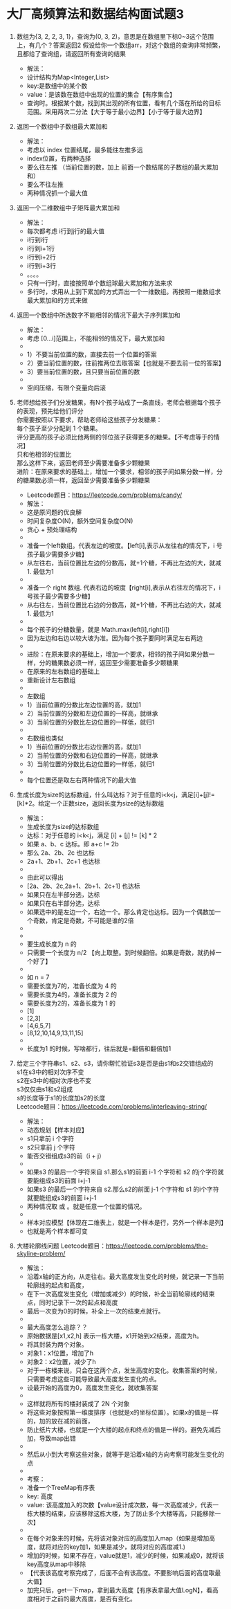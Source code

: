 # 大厂高频算法和数据结构面试题3

### 

1. 数组为{3, 2, 2, 3, 1}，查询为(0, 3, 2)，意思是在数组里下标0~3这个范围上，有几个？答案返回2
   假设给你一个数组arr，对这个数组的查询非常频繁，且都给了查询组，请返回所有查询的结果
   * 解法：
   * 设计结构为Map<Integer,List<Integer>>
   * key:是数组中的某个数
   * value：是该数在数组中出现的位置的集合【有序集合】
   * 查询时。根据某个数，找到其出现的所有位置，看有几个落在所给的目标范围。采用两次二分法【大于等于最小边界】【小于等于最大边界】

2. 返回一个数组中子数组最大累加和
   * 解法：
   * 考虑以 index 位置结尾，最多能往左推多远
   * index位置，有两种选择
   * 要么往左推	（当前位置的数，加上 前面一个数结尾的子数组的最大累加和）
   * 要么不往左推
   * 两种情况抓一个最大值

3. 返回一个二维数组中子矩阵最大累加和
   * 解法：
   * 每次都考虑 i行到j行的最大值
   * i行到i行
   * i行到i+1行
   * i行到i+2行
   * i行到i+3行
   * 。。。。
   * 只有一行时，直接按照单个数组球最大累加和方法来求
   * 多行时，求用从上到下累加的方式弄出一个一维数组。再按照一维数组求最大累加和的方式来做

4. 返回一个数组中所选数字不能相邻的情况下最大子序列累加和
   * 解法：
   * 考虑 [0...i]范围上，不能相邻的情况下，最大累加和
   *
   * 1）不要当前位置的数，直接去前一个位置的答案
   * 2）要当前位置的数，往前推两位去取答案【也就是不要去前一位的答案】
   * 3）要当前位置的数，且只要当前位置的数
   *
   * 空间压缩，有限个变量向后滚

5. 老师想给孩子们分发糖果，有N个孩子站成了一条直线，老师会根据每个孩子的表现，预先给他们评分  
   你需要按照以下要求，帮助老师给这些孩子分发糖果：  
   每个孩子至少分配到 1 个糖果。  
   评分更高的孩子必须比他两侧的邻位孩子获得更多的糖果。【不考虑等于的情况】  
   只和他相邻的位置比  
   那么这样下来，返回老师至少需要准备多少颗糖果  
   进阶：在原来要求的基础上，增加一个要求，相邻的孩子间如果分数一样，分的糖果数必须一样，返回至少需要准备多少颗糖果  
   * Leetcode题目：https://leetcode.com/problems/candy/
   * 解法：
   * 这是原问题的优良解
   * 时间复杂度O(N)，额外空间复杂度O(N)
   * 贪心 + 预处理结构
   *
   * 准备一个left数组。代表左边的坡度。【left[i],表示从左往右的情况下，i 号孩子最少需要多少糖】
   * 从左往右，当前位置比左边的分数高，就+1个糖，不再比左边的大，就减1. 最低为1
   *
   * 准备一个 right 数组. 代表右边的坡度【right[i],表示从右往左的情况下，i 号孩子最少需要多少糖】
   * 从右往左，当前位置比右边的分数高，就+1个糖，不再比右边的大，就减1. 最低为1
   *
   * 每个孩子的分糖数量，就是 Math.max(left[i],right[i])
   * 因为左边和右边以较大坡为准。因为每个孩子要同时满足左右两边
   *
   * 进阶：在原来要求的基础上，增加一个要求，相邻的孩子间如果分数一样，分的糖果数必须一样，返回至少需要准备多少颗糖果
   * 在原来的左右数组的基础上
   * 重新设计左右数组
   *
   * 左数组
   * 1）当前位置的分数比左边位置的高，就加1
   * 2）当前位置的分数和左边位置的一样高，就继承
   * 3）当前位置的分数比左边位置的一样低，就归1
   *
   * 右数组也类似
   * 1）当前位置的分数比右边位置的高，就加1
   * 2）当前位置的分数和右边位置的一样高，就继承
   * 3）当前位置的分数比右边位置的一样低，就归1
   *
   * 每个位置还是取左右两种情况下的最大值

6. 生成长度为size的达标数组，什么叫达标？对于任意的i<k<j，满足[i]+[j]!=[k]*2。给定一个正数size，返回长度为size的达标数组
   * 解法：
   * 生成长度为size的达标数组
   * 达标：对于任意的 i<k<j，满足 [i] + [j] != [k] * 2
   * 如果 a、b、c 达标。即 a+c != 2b
   * 那么 2a、2b、2c  也达标
   * 2a+1、2b+1、2c+1 也达标
   *
   * 由此可以得出
   * [2a、2b、2c,2a+1、2b+1、2c+1]  也达标
   * 如果只在左半部分选，达标
   * 如果只在右半部分选，达标
   * 如果选中的是左边一个，右边一个。那么肯定也达标。因为一个偶数加一个奇数，肯定是奇数，不可能是谁的2倍
   *
   *
   * 要生成长度为 n 的
   * 只需要一个长度为 n/2 【向上取整。到时候翻倍。如果是奇数，就扔掉一个好了】
   *
   * 如 n = 7
   * 需要长度为7的，准备长度为 4 的
   * 需要长度为4的，准备长度为 2 的
   * 需要长度为2的，准备长度为 1 的
   * [1]
   * [2,3]
   * [4,6,5,7]
   * [8,12,10,14,9,13,11,15]
   *
   * 长度为1 的时候，写啥都行，往后就是=翻倍和翻倍加1

7. 给定三个字符串s1、s2、s3，请你帮忙验证s3是否是由s1和s2交错组成的  
   s1在s3中的相对次序不变  
   s2在s3中的相对次序也不变  
   s3仅仅由s1和s2组成  
   s的长度等于s1的长度加s2的长度  
   Leetcode题目：https://leetcode.com/problems/interleaving-string/  
   * 解法：
   * 动态规划【样本对应】
   * s1只拿前 i 个字符
   * s2只拿前 j 个字符
   * 能否交错组成s3的前（i + j）
   * 
   * 如果s3 的最后一个字符来自 s1.那么s1的前面 i-1 个字符和 s2 的j个字符就要能组成s3的前面 i+j-1
   * 如果s3 的最后一个字符来自 s2.那么s2的前面 j-1 个字符和 s1 的i个字符就要能组成s3的前面 i+j-1
   * 两种情况取 或  。就是任意一个位置的情况。
   * 
   * 样本对应模型【体现在二维表上，就是一个样本是行，另外一个样本是列】
   * 也就是两个样本都可变


8. 大楼轮廓线问题
   Leetcode题目：https://leetcode.com/problems/the-skyline-problem/
   * 解法：
   * 沿着x轴的正方向，从走往右。最大高度发生变化的时候，就记录一下当前轮廓线的起点和高度，
   * 在下一次高度发生变化（增加或减少）的时候，补全当前轮廓线的结束点，同时记录下一次的起点和高度
   * 最后一次变为0的时候，补全上一次的结束点就行。
   * 
   * 最大高度怎么追踪？？
   * 原始数据是[x1,x2,h] 表示一栋大楼，x1开始到x2结束，高度为h。
   * 将其封装为两个对象。
   * 对象1：x1位置，增加了h
   * 对象2：x2位置，减少了h
   * 对于一栋楼来说，只会在这两个点，发生高度的变化。收集答案的时候，只需要考虑这些可能导致最大高度发生变化的点。
   * 设最开始的高度为0，高度发生变化，就收集答案
   * 
   * 这样就将所有的楼封装成了 2N 个对象
   * 将这些对象按照第一维度排序（也就是x的坐标位置）。如果x的值是一样的，加的放在减的前面，
   * 防止纸片大楼，也就是一个大楼的起点和终点的值是一样的。避免先减后加，导致map出错
   * 
   * 然后从小到大考察这些对象，就等于是沿着x轴的方向考察可能发生变化的点
   * 
   * 考察：
   * 准备一个TreeMap有序表
   * key: 高度
   * value: 该高度加入的次数【value设计成次数，每一次高度减少，代表一栋大楼的结束，应该移除这栋大楼，为了防止多个大楼等高，只能移除一次】
   * 
   * 在每个对象来的时候，先将该对象对应的高度加入map（如果是增加高度，就将对应的key加1，如果是减少，就将对应的高度减1.)
   * 增加的时候，如果不存在，value就是1，减少的时候，如果减成0，就将该key高度从map中移除
   * 【代表该高度考察完成了，后面不会有该高度。不要影响后面的高度取最大值】
   * 加完只后，get一下map，拿到最大高度【有序表拿最大值LogN】，看高度相对于之前的最大高度，是否有变化。


